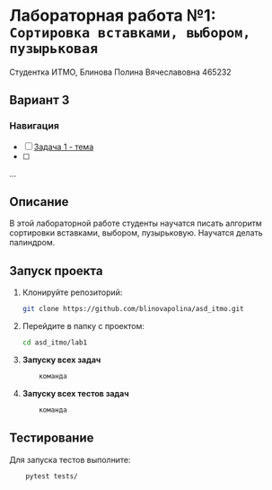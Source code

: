 # Лабораторная работа №1: `Сортировка вставками, выбором, пузырьковая`

Студентка ИТМО, Блинова Полина Вячеславовна 465232
## Вариант 3
### Навигация

- [ ] [Задача 1 - тема ](lab.md)
- [ ]
...

## Описание
В этой лабораторной работе студенты научатся писать алгоритм cортировки вставками, выбором, пузырьковую. Научатся делать палиндром.

## Запуск проекта
1. Клонируйте репозиторий:
   ```bash
   git clone https://github.com/blinovapolina/asd_itmo.git
   ```
2. Перейдите в папку с проектом:
   ```bash
   cd asd_itmo/lab1
   ```
3. **Запуску всех задач**
    ```bash
        команда

4. **Запуску всех  тестов задач**
    ```bash
        команда

## Тестирование
Для запуска тестов выполните:
```bash
    pytest tests/
```
